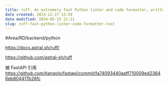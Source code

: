 ```yaml
---
title: ruff, An extremely fast Python linter and code formatter, written in Rust.
date created: 2023-12-27 13:59
date modified: 2024-05-23 21:11
slug: ruff-fast-python-linter-code-formatter-rust
---
```


#Area/RD/backend/python  


https://docs.astral.sh/ruff/

https://github.com/astral-sh/ruff


被 FastAPI 引用
https://github.com/tiangolo/fastapi/commit/fa74093440aaff710009ed23646eb804417b26fc
